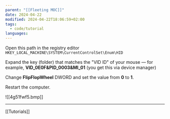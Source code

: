 ```yaml
---
parent: "[[Fleeting MOC]]"
date: 2024-04-22
modified: 2024-04-22T18:06:59+02:00
tags:
  - code/tutorial
languages: 
---
```


Open this path in the registry editor
`HKEY_LOCAL_MACHINE\SYSTEM\CurrentControlSet\Enum\HID`

Expand the key (folder) that matches the "VID ID" of your mouse — for example, **VID_0E0F&PID_0003&MI_01** (you get this via device manager)

 Change **FlipFlopWheel** DWORD and set the value from **0** to **1**.

Restart the computer.

![[4g51fwf5.bmp]]



---
[[Tutorials]]
